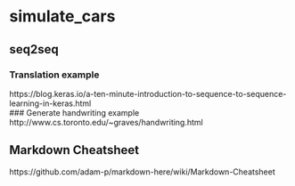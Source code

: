 # simulate_cars

## seq2seq
### Translation example
<dt>https://blog.keras.io/a-ten-minute-introduction-to-sequence-to-sequence-learning-in-keras.html</dt>
### Generate handwriting example
<dt>http://www.cs.toronto.edu/~graves/handwriting.html</dt>

## Markdown Cheatsheet
<dt>https://github.com/adam-p/markdown-here/wiki/Markdown-Cheatsheet</dt>